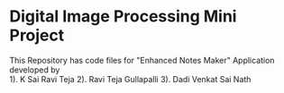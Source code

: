 # Digital Image Processing Mini Project
  
  This Repository has code files for "Enhanced Notes Maker" Application developed by  
  1). K Sai Ravi Teja
  2). Ravi Teja Gullapalli
  3). Dadi Venkat Sai Nath
